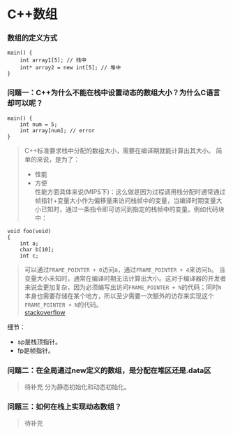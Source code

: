 # C++数组

### 数组的定义方式

```
main() {
    int array1[5]; // 栈中
    int* array2 = new int[5]; // 堆中
}
```
### 问题一：C++为什么不能在栈中设置动态的数组大小？为什么C语言却可以呢？
```
main() {
    int num = 5;
    int array[num]; // error
}
```
> C++标准要求栈中分配的数组大小，需要在编译期就能计算出其大小。
> 简单的来说，是为了：
> - 性能
> - 方便 \
> 性能方面具体来说(MIPS下)：这么做是因为过程调用栈分配时通常通过帧指针+变量大小作为偏移量来访问栈帧中的变量，当编译时期变量大小已知时，通过一条指令即可访问到指定的栈帧中的变量。例如代码块中：
```
void foo(void)
{
    int a;
    char b[10];
    int c;
```
> 可以通过``FRAME_POINTER + 0``访问a，通过``FRAME_POINTER + 4``来访问b。
> 当变量大小未知时，通常在编译时期无法计算出大小。这对于编译器的开发者来说会更加复杂，因为必须编写出访问``FRAME_POINTER + N``的代码；同时``N``本身也需要存储在某个地方，所以至少需要一次额外的访存来实现这个``FRAME_POINTER + N``的代码。\
[stackoverflow](https://stackoverflow.com/questions/4341570/why-does-a-c-c-compiler-need-know-the-size-of-an-array-at-compile-time)

细节：
- sp是栈顶指针。
- fp是帧指针。


### 问题二：在全局通过new定义的数组，是分配在堆区还是.data区

> 待补充
> 分为静态初始化和动态初始化。

### 问题三：如何在栈上实现动态数组？

> 待补充
